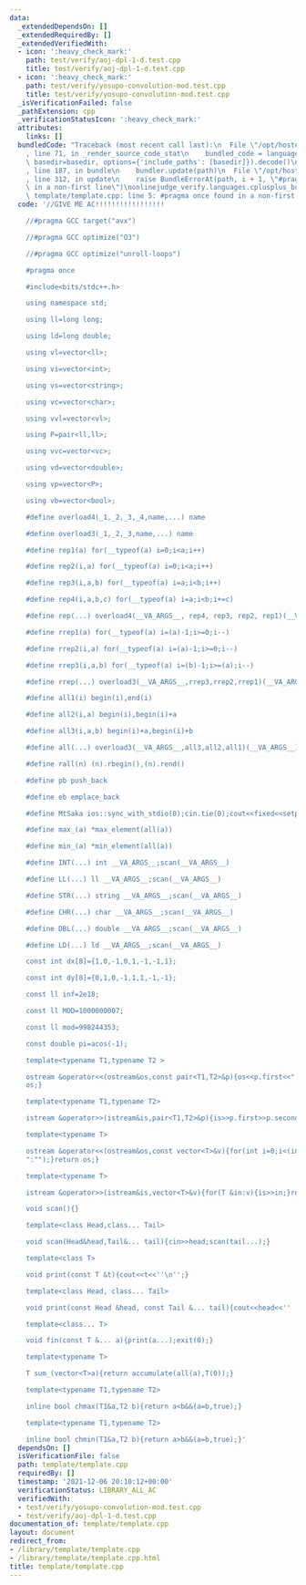 ```yaml
---
data:
  _extendedDependsOn: []
  _extendedRequiredBy: []
  _extendedVerifiedWith:
  - icon: ':heavy_check_mark:'
    path: test/verify/aoj-dpl-1-d.test.cpp
    title: test/verify/aoj-dpl-1-d.test.cpp
  - icon: ':heavy_check_mark:'
    path: test/verify/yosupo-convolution-mod.test.cpp
    title: test/verify/yosupo-convolution-mod.test.cpp
  _isVerificationFailed: false
  _pathExtension: cpp
  _verificationStatusIcon: ':heavy_check_mark:'
  attributes:
    links: []
  bundledCode: "Traceback (most recent call last):\n  File \"/opt/hostedtoolcache/Python/3.10.1/x64/lib/python3.10/site-packages/onlinejudge_verify/documentation/build.py\"\
    , line 71, in _render_source_code_stat\n    bundled_code = language.bundle(stat.path,\
    \ basedir=basedir, options={'include_paths': [basedir]}).decode()\n  File \"/opt/hostedtoolcache/Python/3.10.1/x64/lib/python3.10/site-packages/onlinejudge_verify/languages/cplusplus.py\"\
    , line 187, in bundle\n    bundler.update(path)\n  File \"/opt/hostedtoolcache/Python/3.10.1/x64/lib/python3.10/site-packages/onlinejudge_verify/languages/cplusplus_bundle.py\"\
    , line 312, in update\n    raise BundleErrorAt(path, i + 1, \"#pragma once found\
    \ in a non-first line\")\nonlinejudge_verify.languages.cplusplus_bundle.BundleErrorAt:\
    \ template/template.cpp: line 5: #pragma once found in a non-first line\n"
  code: '//GIVE ME AC!!!!!!!!!!!!!!!!!

    //#pragma GCC target("avx")

    //#pragma GCC optimize("O3")

    //#pragma GCC optimize("unroll-loops")

    #pragma once

    #include<bits/stdc++.h>

    using namespace std;

    using ll=long long;

    using ld=long double;

    using vl=vector<ll>;

    using vi=vector<int>;

    using vs=vector<string>;

    using vc=vector<char>;

    using vvl=vector<vl>;

    using P=pair<ll,ll>;

    using vvc=vector<vc>;

    using vd=vector<double>;

    using vp=vector<P>;

    using vb=vector<bool>;

    #define overload4(_1,_2,_3,_4,name,...) name

    #define overload3(_1,_2,_3,name,...) name

    #define rep1(a) for(__typeof(a) i=0;i<a;i++)

    #define rep2(i,a) for(__typeof(a) i=0;i<a;i++)

    #define rep3(i,a,b) for(__typeof(a) i=a;i<b;i++)

    #define rep4(i,a,b,c) for(__typeof(a) i=a;i<b;i+=c)

    #define rep(...) overload4(__VA_ARGS__, rep4, rep3, rep2, rep1)(__VA_ARGS__)

    #define rrep1(a) for(__typeof(a) i=(a)-1;i>=0;i--)

    #define rrep2(i,a) for(__typeof(a) i=(a)-1;i>=0;i--)

    #define rrep3(i,a,b) for(__typeof(a) i=(b)-1;i>=(a);i--)

    #define rrep(...) overload3(__VA_ARGS__,rrep3,rrep2,rrep1)(__VA_ARGS__)

    #define all1(i) begin(i),end(i)

    #define all2(i,a) begin(i),begin(i)+a

    #define all3(i,a,b) begin(i)+a,begin(i)+b

    #define all(...) overload3(__VA_ARGS__,all3,all2,all1)(__VA_ARGS__)

    #define rall(n) (n).rbegin(),(n).rend()

    #define pb push_back

    #define eb emplace_back

    #define MtSaka ios::sync_with_stdio(0);cin.tie(0);cout<<fixed<<setprecision(12)

    #define max_(a) *max_element(all(a))

    #define min_(a) *min_element(all(a))

    #define INT(...) int __VA_ARGS__;scan(__VA_ARGS__)

    #define LL(...) ll __VA_ARGS__;scan(__VA_ARGS__)

    #define STR(...) string __VA_ARGS__;scan(__VA_ARGS__)

    #define CHR(...) char __VA_ARGS__;scan(__VA_ARGS__)

    #define DBL(...) double __VA_ARGS__;scan(__VA_ARGS__)

    #define LD(...) ld __VA_ARGS__;scan(__VA_ARGS__)

    const int dx[8]={1,0,-1,0,1,-1,-1,1};

    const int dy[8]={0,1,0,-1,1,1,-1,-1};

    const ll inf=2e18;

    const ll MOD=1000000007;

    const ll mod=998244353;

    const double pi=acos(-1);

    template<typename T1,typename T2 >

    ostream &operator<<(ostream&os,const pair<T1,T2>&p){os<<p.first<<" "<<p.second;return
    os;}

    template<typename T1,typename T2>

    istream &operator>>(istream&is,pair<T1,T2>&p){is>>p.first>>p.second;return is;}

    template<typename T>

    ostream &operator<<(ostream&os,const vector<T>&v){for(int i=0;i<(int)v.size();i++){os<<v[i]<<(i+1!=v.size()?"
    ":"");}return os;}

    template<typename T>

    istream &operator>>(istream&is,vector<T>&v){for(T &in:v){is>>in;}return is;}

    void scan(){}

    template<class Head,class... Tail>

    void scan(Head&head,Tail&... tail){cin>>head;scan(tail...);}

    template<class T>

    void print(const T &t){cout<<t<<''\n'';}

    template<class Head, class... Tail>

    void print(const Head &head, const Tail &... tail){cout<<head<<'' '';print(tail...);}

    template<class... T>

    void fin(const T &... a){print(a...);exit(0);}

    template<typename T>

    T sum_(vector<T>a){return accumulate(all(a),T(0));}

    template<typename T1,typename T2>

    inline bool chmax(T1&a,T2 b){return a<b&&(a=b,true);}

    template<typename T1,typename T2>

    inline bool chmin(T1&a,T2 b){return a>b&&(a=b,true);}'
  dependsOn: []
  isVerificationFile: false
  path: template/template.cpp
  requiredBy: []
  timestamp: '2021-12-06 20:10:12+00:00'
  verificationStatus: LIBRARY_ALL_AC
  verifiedWith:
  - test/verify/yosupo-convolution-mod.test.cpp
  - test/verify/aoj-dpl-1-d.test.cpp
documentation_of: template/template.cpp
layout: document
redirect_from:
- /library/template/template.cpp
- /library/template/template.cpp.html
title: template/template.cpp
---
```

